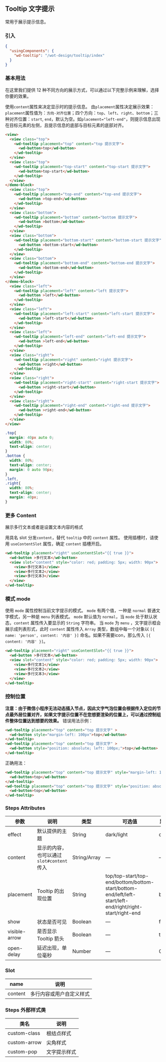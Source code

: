 ## Tooltip 文字提示
常用于展示提示信息。
### 引入

```json
{
  "usingComponents": {
    "wd-tooltip": "/wot-design/tooltip/index"
  }
}
```
### 基本用法

在这里我们提供 12 种不同方向的展示方式，可以通过以下完整示例来理解，选择你要的效果。

使用`content`属性来决定显示时的提示信息。
由`placement`属性决定展示效果：`placement`属性值为：`方向-对齐位置`；四个方向：`top`、`left`、`right`、`bottom`；三种对齐位置：`start`, `end`，默认为空。如`placement="left-end"`，则提示信息出现在目标元素的左侧，且提示信息的底部与目标元素的底部对齐。

```html
<view>
  <view class="top">
    <wd-tooltip placement="top" content="top 提示文字">
      <wd-button>top</wd-button>
    </wd-tooltip>
  </view>
  <view class="top">
    <wd-tooltip placement="top-start" content="top-start 提示文字">
      <wd-button>top-start</wd-button>
    </wd-tooltip>
  </view>
</demo-block>
  <view class="top">
    <wd-tooltip placement="top-end" content="top-end 提示文字">
      <wd-button >top-end</wd-button>
    </wd-tooltip>
  </view>
  <view class="bottom">
    <wd-tooltip placement="bottom" content="bottom 提示文字">
      <wd-button >bottom</wd-button>
    </wd-tooltip>
  </view>
  <view class="bottom">
    <wd-tooltip placement="bottom-start" content="bottom-start 提示文字">
      <wd-button >bottom-start</wd-button>
    </wd-tooltip>
  </view>
  <view class="bottom">
    <wd-tooltip placement="bottom-end" content="bottom-end 提示文字">
      <wd-button >bottom-end</wd-button>
    </wd-tooltip>
  </view>
</demo-block>
  <view class="left">
    <wd-tooltip placement="left" content="left 提示文字">
      <wd-button >left</wd-button>
    </wd-tooltip>
  </view>
  <view class="left">
    <wd-tooltip placement="left-start" content="left-start 提示文字">
      <wd-button >left-start</wd-button>
    </wd-tooltip>
  </view>
  <view class="left">
    <wd-tooltip placement="left-end" content="left-end 提示文字">
      <wd-button >left-end</wd-button>
    </wd-tooltip>
  </view>
  <view class="right">
    <wd-tooltip placement="right" content="right 提示文字">
      <wd-button >right</wd-button>
    </wd-tooltip>
  </view>
  <view class="right">
    <wd-tooltip placement="right-start" content="right-start 提示文字">
      <wd-button >right-start</wd-button>
    </wd-tooltip>
  </view>
  <view class="right">
    <wd-tooltip placement="right-end" content="right-end 提示文字">
      <wd-button >right-end</wd-button>
    </wd-tooltip>
  </view>
</view>
```
```css
.top{
  margin: 40px auto 0;
  width: 80%;
  text-align: center;
}
.bottom {
  width: 80%;
  text-align: center;
  margin: 0 auto 90px;
}
.left,
.right{
  width: 80%;
  text-align: center;
  margin: 40px;
}
```
### 更多 Content

展示多行文本或者是设置文本内容的格式

用具名 slot 分发`content`，替代 `tooltip` 中的 `content` 属性。
使用插槽时，请使用 `useContentSlot` 属性，确定 `content` 插槽开启。
```html
<wd-tooltip placement="right" useContentSlot="{{ true }}">
  <wd-button >多行文本</wd-button>
  <view slot="content" style="color: red; padding: 5px; width: 90px">
    <view>多行文本1</view>
    <view>多行文本2</view>
    <view>多行文本3</view>
  </view>
</wd-tooltip>
```

### 模式 mode

使用 `mode` 属性控制当前文字提示的模式。
`mode` 有两个值，一种是 `normal` 普通文字模式，另一种是 `menu` 列表模式。
`mode` 默认值为 `normal`，当 `mode` 处于默认状态，`content` 属性传入要显示的 `String` 字符串。
当 `mode` 为 `menu` ，文字提示框会展示成列表形式，此时 `content` 属性传入 `Array` 类型，数组中每一个对象以 `[{ name: 'person', content: '内容' }]` 命名。如果不需要icon，那么传入 `[{ content: '内容' }]`。
```html
<wd-tooltip placement="right" useContentSlot="{{ true }}">
  <wd-button >多行文本</wd-button>
  <view slot="content" style="color: red; padding: 5px; width: 90px">
    <view>多行文本1</view>
    <view>多行文本2</view>
    <view>多行文本3</view>
  </view>
</wd-tooltip>
```
### 控制位置
**注意：由于微信小程序无法动态插入节点，因此文字气泡位置会根据传入定位的节点最外层位置对齐，如果文字提示位置不在您想要渲染的位置上，可以通过控制组件整体位置达到想要的效果。**
错误用法示例：
```html
<wd-tooltip placement="top" content="top 提示文字" >
  <wd-button style="margin-left: 100px">top</wd-button>
</wd-tooltip>
<wd-tooltip placement="top" content="top 提示文字" >
  <wd-button style="position: absolute; left: 100px;">top</wd-button>
</wd-tooltip>
```
正确用法：
```html
<wd-tooltip placement="top" content="top 提示文字" style="margin-left: 100px">
  <wd-button>top</wd-button>
</wd-tooltip>
<wd-tooltip placement="top" content="top 提示文字" style="position: absolute; left: 100px;">
  <wd-button>top</wd-button>
</wd-tooltip>
```

### Steps Attributes

| 参数               | 说明                                                     | 类型              | 可选值      | 默认值 |
|--------------------|----------------------------------------------------------|-------------------|-------------|--------|
|  effect        |  默认提供的主题  | String            | dark/light | dark  |
|  content        |  显示的内容，也可以通过 `slot#content` 传入  | String/Array            | — | — |
|  placement        |  Tooltip 的出现位置  | String           |  top/top-start/top-end/bottom/bottom-start/bottom-end/left/left-start/left-end/right/right-start/right-end |  bottom |
|  show |  状态是否可见  | Boolean           | — |  false |
|  visible-arrow   |  是否显示 Tooltip 箭头 | Boolean | — | true |
| open-delay | 延迟出现，单位毫秒 | Number | — | 0 |

### Slot

| name      | 说明       |
|------------- |----------- |
| content | 多行内容或用户自定义样式 |

### Steps 外部样式类
| 类名     | 说明                |
|---------|---------------------|
| custom-class | 根结点样式 |
| custom-arrow | 尖角样式 |
| custom-pop | 文字提示样式 |

